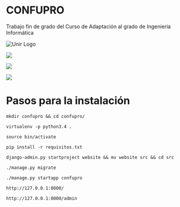# CONFUPRO

Trabajo fin de grado del Curso de Adaptación al grado de Ingenieria Informática

![Unir Logo](https://www.decointerior.es/wp-content/uploads/2015/01/logo-unir-e1423826671421.png)

![](http://cud.unizar.es/sites/default/files/personal/pers_asanchez/ListadoAnalisis.png)

![](http://cud.unizar.es/sites/default/files/personal/pers_asanchez/ResultadoFuncional.png)

![](https://drive.google.com/open?id=1dpfrN9_F0TFKCthHx-y5_U9pZzFvIqkwlg)

# Pasos para la instalación

```
mkdir confupro && cd confupro/

virtualenv -p python3.4 .

source bin/activate

pip install -r requisitos.txt

django-admin.py startproject website && mv website src && cd src

./manage.py migrate

./manage.py startapp confupro

http://127.0.0.1:8000/

http://127.0.0.1:8000/admin

```

